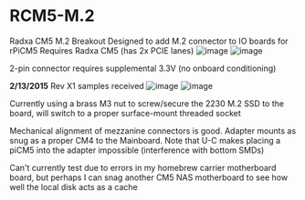 # RCM5-M.2
Radxa CM5 M.2 Breakout
Designed to add M.2 connector to IO boards for rPiCM5
Requires Radxa CM5 (has 2x PCIE lanes)
![image](https://github.com/user-attachments/assets/0adabb98-fecc-4f60-8f77-427456e0726c)
![image](https://github.com/user-attachments/assets/e87400ea-2ca7-47dd-9af6-9cdb83646ef1)

2-pin connector requires supplemental 3.3V (no onboard conditioning)

**2/13/2015**
Rev X1 samples received
![image](https://github.com/user-attachments/assets/d8992f11-450a-428b-ba38-12fc033725df)
![image](https://github.com/user-attachments/assets/0e8a0a85-2b5a-4705-bc88-72c1b684bc81)

Currently using a brass M3 nut to screw/secure the 2230 M.2 SSD to the board, will switch to a proper surface-mount threaded socket

Mechanical alignment of mezzanine connectors is good. Adapter mounts as snug as a proper CM4 to the Mainboard. Note that U-C makes placing a piCM5 into the adapter impossible (interference with bottom SMDs)

Can't currently test due to errors in my homebrew carrier motherboard board, but perhaps I can snag another CM5 NAS motherboard to see how well the local disk acts as a cache

